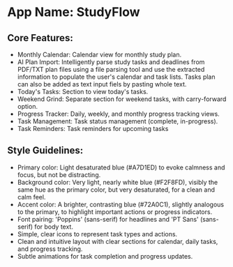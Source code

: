 # **App Name**: StudyFlow

## Core Features:

- Monthly Calendar: Calendar view for monthly study plan.
- AI Plan Import: Intelligently parse study tasks and deadlines from PDF/TXT plan files using a file parsing tool and use the extracted information to populate the user's calendar and task lists. Tasks plan can also be added as text input fiels by pasting whole text.
- Today's Tasks: Section to view today's tasks.
- Weekend Grind: Separate section for weekend tasks, with carry-forward option.
- Progress Tracker: Daily, weekly, and monthly progress tracking views.
- Task Management: Task status management (complete, in-progress).
- Task Reminders: Task reminders for upcoming tasks

## Style Guidelines:

- Primary color: Light desaturated blue (#A7D1ED) to evoke calmness and focus, but not be distracting.
- Background color: Very light, nearly white blue (#F2F8FD), visibly the same hue as the primary color, but very desaturated, for a clean and calm feel.
- Accent color: A brighter, contrasting blue (#72A0C1), slightly analogous to the primary, to highlight important actions or progress indicators.
- Font pairing: 'Poppins' (sans-serif) for headlines and 'PT Sans' (sans-serif) for body text.
- Simple, clear icons to represent task types and actions.
- Clean and intuitive layout with clear sections for calendar, daily tasks, and progress tracking.
- Subtle animations for task completion and progress updates.